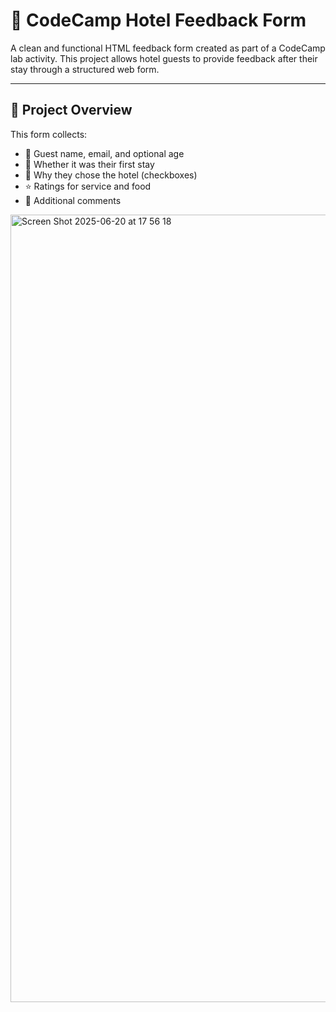 # 🏨 CodeCamp Hotel Feedback Form

A clean and functional HTML feedback form created as part of a CodeCamp lab activity. This project allows hotel guests to provide feedback after their stay through a structured web form.

---

## 📌 Project Overview

This form collects:
- 🧍 Guest name, email, and optional age  
- 📍 Whether it was their first stay  
- 🎯 Why they chose the hotel (checkboxes)  
- ⭐ Ratings for service and food  
- 📝 Additional comments

<img width="1260" alt="Screen Shot 2025-06-20 at 17 56 18" src="https://github.com/user-attachments/assets/0fc5477c-9aca-461a-b48d-29554e871744" />

